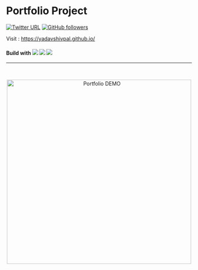 # Portfolio Project
[![Twitter URL](https://img.shields.io/twitter/url/https/twitter.com/fold_left.svg?style=social&label=Follow%20%40avcbcoder)](https://twitter.com/avankyankit)
[![GitHub followers](https://img.shields.io/github/followers/avcbcoder.svg?style=social&label=Follow&maxAge=2592000)](https://github.com/avcbcoder?tab=followers)

Visit : https://yadavshivpal.github.io/

#### Build with  ![](https://img.shields.io/badge/-HTML-blue) ![](https://img.shields.io/badge/-CSS-yellow) ![](https://img.shields.io/badge/-Javascript-red) 

---

<br/>
<p align="center">
<img src="https://iili.io/J4oXRf.gif" height="500" title="Portfolio DEMO">
</p>
